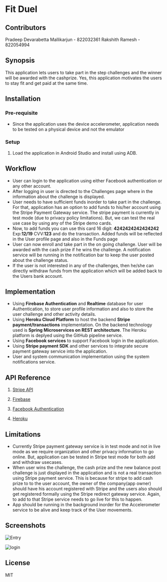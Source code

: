 # Fit Duel

## Contributors
 Pradeep Devarabetta Mallikarjun - 822032361
 Rakshith Ramesh - 822054994

## Synopsis
 This application lets users to take part in the step challenges and the winner will be awarded with the cashprize. 
 Yes, this application motivates the users to stay fit and get paid at the same time.   

## Installation
  ### Pre-requisite 
  - Since the application uses the device accelerometer, application needs to be tested on a physical device and not the emulator
  
  ### Setup
  1. Load the application in Android Studio and install using ADB.
  
## Workflow
  - User can login to the application using either Facebook authentication or any other account.
  - After logging in user is directed to the Challenges page where in the information about the challenge is displayed.
  - User needs to have sufficient funds inorder to take part in the challenge. For that, application has an option to add funds to his/her account using the Stripe Payment Gateway service. The stripe payment is currently in test mode (due to privacy policy limitations). But, we can test the real use case by using any of the Stripe demo cards.
  - Now, to add funds you can use this card 16 digit: **4242424242424242** Exp:**12/19** CVV:**123** and do the transaction. Added funds will be reflected in the User profile page and also in the Funds page
  - User can now enroll and take part in the on going challenge. User will be awarded with the cash prize if he wins the challenge. A notification service will be running in the notification bar to keep the user posted about the challenge status.
  - If the user is not interested in any of the challenges, then he/she can directly withdraw funds from the application  which will be added back to the Users bank account.
  
## Implementation 

 - Using **Firebase Authentication** and **Realtime** database for user Authentication, to store user profile information and also to store the user challenge and other activity details.
 - Using **Heroku Cloud Platform** to host the backend **Stripe payment/transactions** implementation. On the backend technology used is **Spring Microservices on REST architecture**. The Heroku platform is deplyed using the GitHub pipeline service.
 - Using **Facebook services** to support Facebook login in the application.
 - Using **Stripe payment SDK** and other services to integrate secure payment gateway service into the application.
 - User and system communication implementation using the system notifications service. 
 
## API Reference 
   1. [Stripe API](https://stripe.com/)
   
   2. [Firebase](https://firebase.google.com/)
   
   3. [Facebook Authentication](https://developers.facebook.com)
   
   4. [Heroku](https://devcenter.heroku.com/)

## Limitations

  - Currently Stripe payment gateway service is in test mode and not in live mode as we require organization and other privacy information to go online. 
  But, application can be tested in Stripe test mode for both add and withdraw usecases.
  - When user wins the challenge, the cash prize and the new balance post challenge is just displayed in the application and is not a real transaction using Stripe payment service. This is because for stripe to add cash prize to
  to the user account, the owner of the company(app owner) should have his account registered with Stripe and the users also should get registered formally using the Stripe redirect gateway service.
  Again, to add to that Stripe service needs to go live for this to happen.
  - App should be running in the background inorder for the Accelerometer service to be alive and keep track of the User movements.

## Screenshots
  ![Entry](Entry.jpg)

  ![login](login.jpg)
  

## License
MIT
